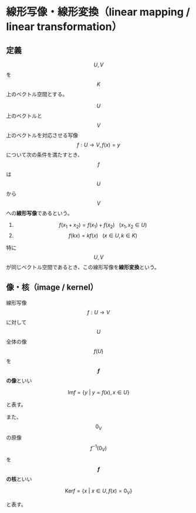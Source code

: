 # 線形写像・線形変換（linear mapping / linear transformation）

## 定義

$$U,V$$ を $$K$$ 上のベクトル空間とする。

$$U$$ 上のベクトルと $$V$$ 上のベクトルを対応させる写像 $$f:U\rightarrow V, f(x) = y$$ について次の条件を満たすとき、$$f$$ は $$U$$ から $$V$$ への**線形写像**であるという。

1. $$f(x_1 + x_2) = f(x_1) + f(x_2) \ \ \ (x_1, x_2 \in U)$$
2. $$f(kx) = kf(x) \ \ \ (x \in U, k \in K)$$

特に $$U,V$$ が同じベクトル空間であるとき、この線形写像を**線形変換**という。

## 像・核（image / kernel）

線形写像 $$f:U\rightarrow V$$ に対して $$U$$ 全体の像 $$f(U)$$ を **$$f$$ の像**といい

$$
\mathrm{Im} f = \{y \ | \ y = f(x), x \in U\}
$$

と表す。

また、$$0_V$$ の原像 $$f^{-1}(0_V)$$ を **$$f$$ の核**といい

$$
\mathrm{Ker} f = \{x \ | \ x \in U, f(x) = 0_V\}
$$

と表す。
